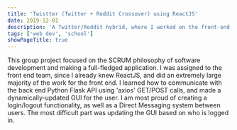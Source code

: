 ```yaml
---
title: 'Twistter (Twitter + Reddit Crossover) using ReactJS'
date: 2019-12-01
description: 'A Twitter/Reddit hybrid, where I worked on the front-end using ReactJS.'
tags: ['web dev', 'school']
showPageTitle: true
---
```


This group project focused on the SCRUM philosophy of software
development and making a full-fledged application. I was assigned
to the front end team, since I already knew ReactJS, and did an
extremely large majority of the work for the front end. I learned
how to communicate with the back end Python Flask API using
'axios' GET/POST calls, and made a dynamically-updated GUI for the
user. I am most proud of creating a login/logout functionality, as
well as a Direct Messaging system between users. The most
difficult part was updating the GUI based on who is logged in.
